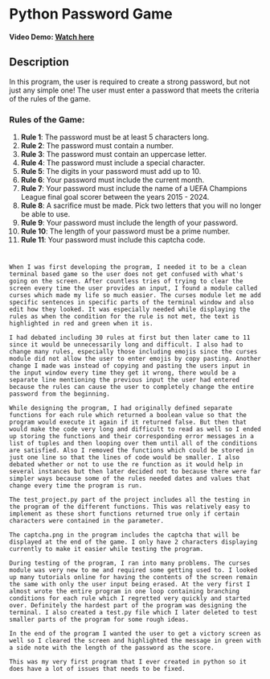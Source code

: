 # Python Password Game

#### Video Demo: [Watch here](https://youtu.be/tSSAurEApgI)

## Description

In this program, the user is required to create a strong password, but not just any simple one! The user must enter a password that meets the criteria of the rules of the game.

### Rules of the Game:
1. **Rule 1**: The password must be at least 5 characters long.
2. **Rule 2**: The password must contain a number.
3. **Rule 3**: The password must contain an uppercase letter.
4. **Rule 4**: The password must include a special character.
5. **Rule 5**: The digits in your password must add up to 10.
6. **Rule 6**: Your password must include the current month.
7. **Rule 7**: Your password must include the name of a UEFA Champions League final goal scorer between the years 2015 - 2024.
8. **Rule 8**: A sacrifice must be made. Pick two letters that you will no longer be able to use.
9. **Rule 9**: Your password must include the length of your password.
10. **Rule 10**: The length of your password must be a prime number.
11. **Rule 11**: Your password must include this captcha code.

#
#


```
When I was first developing the program, I needed it to be a clean terminal based game so the user does not get confused with what's going on the screen. After countless tries of trying to clear the screen every time the user provides an input, I found a module called curses which made my life so much easier. The curses module let me add specific sentences in specific parts of the terminal window and also edit how they looked. It was especially needed while displaying the rules as when the condition for the rule is not met, the text is highlighted in red and green when it is.

I had debated including 30 rules at first but then later came to 11 since it would be unnecessarily long and difficult. I also had to change many rules, especially those including emojis since the curses module did not allow the user to enter emojis by copy pasting. Another change I made was instead of copying and pasting the users input in the input window every time they get it wrong, there would be a separate line mentioning the previous input the user had entered because the rules can cause the user to completely change the entire password from the beginning.

While designing the program, I had originally defined separate functions for each rule which returned a boolean value so that the program would execute it again if it returned false. But then that would make the code very long and difficult to read as well so I ended up storing the functions and their corresponding error messages in a list of tuples and then looping over them until all of the conditions are satisfied. Also I removed the functions which could be stored in just one line so that the lines of code would be smaller. I also debated whether or not to use the re function as it would help in several instances but then later decided not to because there were far simpler ways because some of the rules needed dates and values that change every time the program is run.

The test_project.py part of the project includes all the testing in the program of the different functions. This was relatively easy to implement as these short functions returned true only if certain characters were contained in the parameter.

The captcha.png in the program includes the captcha that will be displayed at the end of the game. I only have 2 characters displaying currently to make it easier while testing the program.

During testing of the program, I ran into many problems. The curses module was very new to me and required some getting used to. I looked up many tutorials online for having the contents of the screen remain the same with only the user input being erased. At the very first I almost wrote the entire program in one loop containing branching conditions for each rule which I regretted very quickly and started over. Definitely the hardest part of the program was designing the terminal. I also created a test.py file which I later deleted to test smaller parts of the program for some rough ideas.

In the end of the program I wanted the user to get a victory screen as well so I cleared the screen and highlighted the message in green with a side note with the length of the password as the score.

This was my very first program that I ever created in python so it does have a lot of issues that needs to be fixed.

```
